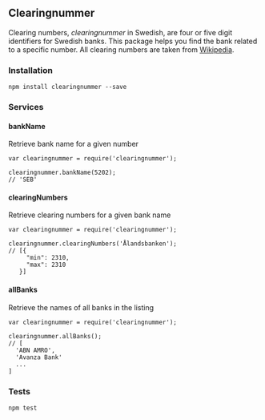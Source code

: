 ## Clearingnummer

Clearing numbers, _clearingnummer_ in Swedish, are four or five digit identifiers for Swedish banks. This package helps you find the bank related to a specific number. All clearing numbers are taken from [Wikipedia](http://www.wikiwand.com/sv/Lista_%C3%B6ver_clearingnummer_till_svenska_banker).

### Installation
```
npm install clearingnummer --save
```

### Services

#### bankName
Retrieve bank name for a given number
```
var clearingnummer = require('clearingnummer');

clearingnummer.bankName(5202);
// 'SEB'
```

#### clearingNumbers
Retrieve clearing numbers for a given bank name
```
var clearingnummer = require('clearingnummer');

clearingnummer.clearingNumbers('Ålandsbanken');
// [{
     "min": 2310,
     "max": 2310
   }]
```

#### allBanks
Retrieve the names of all banks in the listing
```
var clearingnummer = require('clearingnummer');

clearingnummer.allBanks();
// [
  'ABN AMRO',
  'Avanza Bank'
  ...
]
```

### Tests
```
npm test
```
